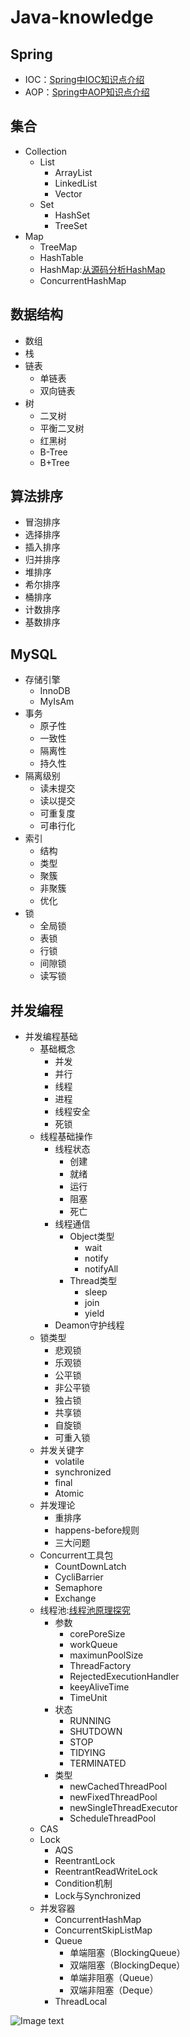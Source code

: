 # Java-knowledge
 
## Spring
 - IOC：[Spring中IOC知识点介绍](https://mp.weixin.qq.com/s?__biz=MzI5NTk0MDkwNA==&mid=2247483703&idx=1&sn=c409488c95870d367162923075fed2cc&chksm=ec4aa770db3d2e6652c0c77cdf26a37dc6ea2a2486020ab9b632ec82f4bc0fa2c40290ffa396&scene=126&sessionid=1595328353&key=de438a290b06e75a5e8ee474df644893b6e0dcb29e2b34dc49617ea5d5adcbbf6af01f91a947036fe9805bb6b1ffb1a8d31982f7bc4f6f404231a20db9d0d29bb8aa2114159a01452bba955d137607cf&ascene=1&uin=MzU1MjE3NTAy&devicetype=Windows+10+x64&version=62090529&lang=zh_CN&exportkey=AeOFXcRKpXW5Blt9JlAJT2s%3D&pass_ticket=%2FJDJX3%2FxUFIRv8nz2s3qp6eYjByCRxZIquJcbqP%2Bv1Qq3X92dpF8p6Rl6QM1QGL4)
 - AOP：[Spring中AOP知识点介绍](https://mp.weixin.qq.com/s?__biz=MzI5NTk0MDkwNA==&mid=2247483666&idx=1&sn=488079b58f2387ee45b18f451eddb648&chksm=ec4aa755db3d2e43531e9a2ba4cc0ce64344c7bf9843dcea1613694db2fdaee4358b36f16b9c&token=200295296&lang=zh_CN#rd)
 
## 集合
 - Collection
   - List
     - ArrayList
     - LinkedList
     - Vector
   - Set
     - HashSet
     - TreeSet
  - Map
    - TreeMap
    - HashTable
    - HashMap:[从源码分析HashMap](https://mp.weixin.qq.com/s?__biz=MzI5NTk0MDkwNA==&mid=2247483654&idx=1&sn=81f376bd85b103bf2493782ba08ce142&chksm=ec4aa741db3d2e572d04a2558d103be075e2f14cb039920857f17b0326ac7ff8841a794c63df&token=274586212&lang=zh_CN#rd)
    - ConcurrentHashMap
  
## 数据结构
 - 数组
 - 栈
 - 链表
   - 单链表
   - 双向链表
 - 树
   - 二叉树
   - 平衡二叉树
   - 红黑树
   - B-Tree
   - B+Tree
   
   
## 算法排序
 - 冒泡排序
 - 选择排序
 - 插入排序
 - 归并排序
 - 堆排序
 - 希尔排序
 - 桶排序
 - 计数排序
 - 基数排序
## MySQL
  - 存储引擎
    - InnoDB
    - MyIsAm
  - 事务
    - 原子性
    - 一致性
    - 隔离性
    - 持久性
  - 隔离级别
    - 读未提交
    - 读以提交
    - 可重复度
    - 可串行化
  - 索引
    - 结构
    - 类型
    - 聚簇
    - 非聚簇
    - 优化
  - 锁
    - 全局锁
    - 表锁
    - 行锁
    - 间隙锁
    - 读写锁
## 并发编程
  - 并发编程基础
    - 基础概念
      - 并发
      - 并行
      - 线程
      - 进程
      - 线程安全
      - 死锁
    - 线程基础操作
      - 线程状态
        - 创建
        - 就绪
        - 运行
        - 阻塞
        - 死亡
      - 线程通信
        - Object类型
          - wait
          - notify
          - notifyAll
        - Thread类型
          - sleep
          - join
          - yield
      - Deamon守护线程
    - 锁类型
      - 悲观锁
      - 乐观锁
      - 公平锁
      - 非公平锁
      - 独占锁
      - 共享锁
      - 自旋锁
      - 可重入锁
    - 并发关键字
      - volatile
      - synchronized
      - final
      - Atomic
    - 并发理论
      - 重排序
      - happens-before规则
      - 三大问题
    - Concurrent工具包
      - CountDownLatch
      - CycliBarrier
      - Semaphore
      - Exchange
    - 线程池:[线程池原理探究](https://mp.weixin.qq.com/s?__biz=MzI5NTk0MDkwNA==&mid=2247483682&idx=1&sn=97995d6169c00fd584da68d0363f3484&chksm=ec4aa765db3d2e7393e66cb660ef944fb33770600ec8b438ce2edc73da7f7731899ca6ecdb35&token=274586212&lang=zh_CN#rd)
      - 参数
        - corePoreSize
        - workQueue
        - maximunPoolSize
        - ThreadFactory
        - RejectedExecutionHandler
        - keeyAliveTime
        - TimeUnit
      - 状态
        - RUNNING
        - SHUTDOWN
        - STOP
        - TIDYING
        - TERMINATED
      - 类型
        - newCachedThreadPool
        - newFixedThreadPool
        - newSingleThreadExecutor
        - ScheduleThreadPool
    - CAS
    - Lock
      - AQS
      - ReentrantLock
      - ReentrantReadWriteLock
      - Condition机制
      - Lock与Synchronized
    - 并发容器
      - ConcurrentHashMap
      - ConcurrentSkipListMap
      - Queue
        - 单端阻塞（BlockingQueue）
        - 双端阻塞（BlockingDeque）
        - 单端非阻塞（Queue）
        - 双端非阻塞（Deque）
      - ThreadLocal
      
    




![Image text](https://github.com/linglongchen/Java-knowledge/blob/master/image/%E5%90%8E%E7%AB%AF%E7%9F%A5%E8%AF%86%E6%9E%B6%E6%9E%84.png)

